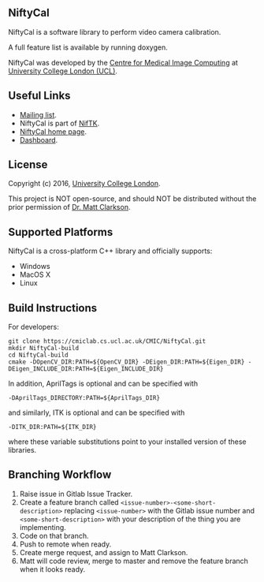 NiftyCal
---------

NiftyCal is a software library to perform video camera calibration.

A full feature list is available by running doxygen.

NiftyCal was developed by the [Centre for Medical Image Computing][cmic] at [University College London (UCL)][ucl].

Useful Links
------------------

 - [Mailing list][mailinglist].
 - NiftyCal is part of [NifTK][niftk].
 - [NiftyCal home page][NiftyCalHome].
 - [Dashboard][dashboard].

License
-----------

Copyright (c) 2016, [University College London][ucl].

This project is NOT open-source, and should NOT be distributed
without the prior permission of [Dr. Matt Clarkson][matt].


Supported Platforms
-----------------------------

NiftyCal is a cross-platform C++ library and officially supports:

 - Windows
 - MacOS X
 - Linux


Build Instructions
-----------------------------

For developers:

```
git clone https://cmiclab.cs.ucl.ac.uk/CMIC/NiftyCal.git
mkdir NiftyCal-build
cd NiftyCal-build
cmake -DOpenCV_DIR:PATH=${OpenCV_DIR} -DEigen_DIR:PATH=${Eigen_DIR} -DEigen_INCLUDE_DIR:PATH=${Eigen_INCLUDE_DIR}
```
In addition, AprilTags is optional and can be specified with
```
-DAprilTags_DIRECTORY:PATH=${AprilTags_DIR}
```
and similarly, ITK is optional and can be specified with
```
-DITK_DIR:PATH=${ITK_DIR}
```

where these variable substitutions point to your installed version of these libraries.


Branching Workflow
------------------

 1. Raise issue in Gitlab Issue Tracker.
 2. Create a feature branch called ```<issue-number>-<some-short-description>```
    replacing ```<issue-number>``` with the Gitlab issue number
    and ```<some-short-description>``` with your description of the thing you are implementing.
 3. Code on that branch.
 4. Push to remote when ready.
 5. Create merge request, and assign to Matt Clarkson.
 6. Matt will code review, merge to master and remove the feature branch when it looks ready.

[cmic]: http://cmic.cs.ucl.ac.uk
[ucl]: http://www.ucl.ac.uk
[mailinglist]: https://www.mailinglists.ucl.ac.uk/mailman/listinfo/niftk-users
[dashboard]: http://cdash.cmiclab.cs.ucl.ac.uk/index.php?project=NiftyCal
[citation]: http://link.springer.com/article/10.1007%2Fs11548-014-1124-7
[niftk]: http://www.niftk.org
[NiftyCalHome]: https://cmiclab.cs.ucl.ac.uk/CMIC/NiftyCal
[matt]: http://www.mattclarkson.co.uk
[April]: http://github.com/NifTK/apriltags
[Datta]: http://dx.doi.org/10.1109/ICCVW.2009.5457474
[Shahidi]: http://dx.doi.org/10.1109/TMI.2002.806597
[Tsai89]: http://dx.doi.org/10.1109/70.34770
[Malti]: http://dx.doi.org/10.1002/rcs.1478
[Tsai87]: http://ieeexplore.ieee.org/document/1087109
